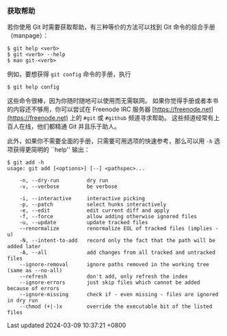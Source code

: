### 获取帮助

若你使用 Git 时需要获取帮助，有三种等价的方法可以找到 Git
命令的综合手册（manpage）：

```shell
$ git help <verb>
$ git <verb> --help
$ man git-<verb>
```

例如，要想获得 `git config` 命令的手册，执行

```shell
$ git help config
```

这些命令很棒，因为你随时随地可以使用而无需联网。
如果你觉得手册或者本书的内容还不够用，你可以尝试在 Freenode IRC 服务器
[https://freenode.net](https://freenode.net) 上的 `#git` 或 `#github`
频道寻求帮助。 这些频道经常有上百人在线，他们都精通 Git 并且乐于助人。

此外，如果你不需要全面的手册，只需要可用选项的快速参考，那么可以用 `-h`
选项获得更简明的 \`\`help'' 输出：

```shell
$ git add -h
usage: git add [<options>] [--] <pathspec>...

    -n, --dry-run         dry run
    -v, --verbose         be verbose

    -i, --interactive     interactive picking
    -p, --patch           select hunks interactively
    -e, --edit            edit current diff and apply
    -f, --force           allow adding otherwise ignored files
    -u, --update          update tracked files
    --renormalize         renormalize EOL of tracked files (implies -u)
    -N, --intent-to-add   record only the fact that the path will be added later
    -A, --all             add changes from all tracked and untracked files
    --ignore-removal      ignore paths removed in the working tree (same as --no-all)
    --refresh             don't add, only refresh the index
    --ignore-errors       just skip files which cannot be added because of errors
    --ignore-missing      check if - even missing - files are ignored in dry run
    --chmod (+|-)x        override the executable bit of the listed files
```

Last updated 2024-03-09 10:37:21 +0800
